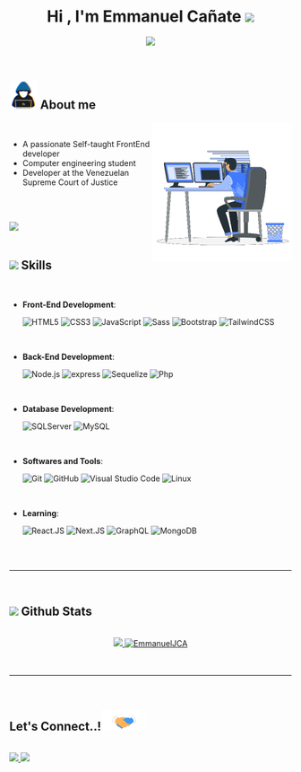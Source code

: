 
<h1 align="center"><b>Hi , I'm Emmanuel Cañate </b><img src="https://media.giphy.com/media/hvRJCLFzcasrR4ia7z/giphy.gif" width="35"></h1>

<p align="center">
  <a href="https://github.com/DenverCoder1/readme-typing-svg"><img src="https://readme-typing-svg.demolab.com?font=Fira+Code&duration=4000&pause=1000&center=true&vCenter=true&width=435&lines=Self-taught+Web+Developer;Computer+engineering+student;Active+Learner;Love+to+learn+new+stuffs"></a>
</p>


<br>



	
## <picture><img src = "./assets/mdImages/about_me.gif" width = 50px></picture> **About me**

<picture> <img align="right" src="./assets/mdImages/Right_Side.gif" width = 250px></picture>

<br>

- A passionate Self-taught FrontEnd developer
- Computer engineering student
- Developer at the Venezuelan Supreme Court of Justice


<br><br>

<img src="https://user-images.githubusercontent.com/73097560/115834477-dbab4500-a447-11eb-908a-139a6edaec5c.gif"><br><br>

## <img src="https://media2.giphy.com/media/QssGEmpkyEOhBCb7e1/giphy.gif?cid=ecf05e47a0n3gi1bfqntqmob8g9aid1oyj2wr3ds3mg700bl&rid=giphy.gif" width ="25"><b> Skills</b>
<br>

<p align="center">

- **Front-End Development**:

    ![HTML5](https://img.shields.io/badge/HTML5-E44C30?style=for-the-badge&logo=html5&logoColor=white)
    ![CSS3](https://img.shields.io/badge/CSS3-404D59?style=for-the-badge&logo=CSS3&logoColor=white&color=02afef)
    ![JavaScript](https://img.shields.io/badge/JavaScript-yellow?style=for-the-badge&logo=javascript&logoColor=white)
    ![Sass](https://img.shields.io/badge/Sass-C06190?style=for-the-badge&logo=sass&logoColor=white)
    ![Bootstrap](https://img.shields.io/badge/Bootstrap-6E10EE?style=for-the-badge&logo=Bootstrap&logoColor=white)
    ![TailwindCSS](https://img.shields.io/badge/TailwindCSS-01B7D6?style=for-the-badge&logo=tailwindcss&logoColor=white)

<br>   
    
- **Back-End Development**:

    ![Node.js](https://img.shields.io/badge/Node.js-339933?style=for-the-badge&logo=nodedotjs&logoColor=white)
    ![express](https://img.shields.io/badge/express-2f2f2f?style=for-the-badge&logo=express&logoColor=white)
    ![Sequelize](https://img.shields.io/badge/Sequelize-54afe6?style=for-the-badge&logo=sequelize&logoColor=white)
    ![Php](https://img.shields.io/badge/php-787CB4?style=for-the-badge&logo=php&logoColor=white)

<br>

- **Database Development**:

    ![SQLServer](https://img.shields.io/badge/SQL%20Server-E44C30?style=for-the-badge&logo=microsoft%20sql%20server)
    ![MySQL](https://img.shields.io/badge/-MySQL-blue?style=for-the-badge&logo=mysql&logoColor=white)
    
<br>

- **Softwares and Tools**:

    ![Git](https://img.shields.io/badge/GIT-E84D31?style=for-the-badge&logo=git&logoColor=white)
    ![GitHub](https://img.shields.io/badge/github-%23121011.svg?style=for-the-badge&logo=github&logoColor=white)
    ![Visual Studio Code](https://img.shields.io/badge/Visual%20Studio%20Code-0078d7.svg?style=for-the-badge&logo=visual-studio-code&logoColor=white)
    ![Linux](https://img.shields.io/badge/Linux-FCC624?style=for-the-badge&logo=linux&logoColor=black)   

<br>

- **Learning**:

    ![React.JS](https://img.shields.io/badge/React-20232A?style=for-the-badge&logo=react&logoColor=61DAFB)
    ![Next.JS](https://img.shields.io/badge/Next.JS-000000?style=for-the-badge&logo=nextdotjs&logoColor=white)
    ![GraphQL](https://img.shields.io/badge/GraphQL-e20098?style=for-the-badge&logo=graphql&logoColor=white)
    ![MongoDB](https://img.shields.io/badge/MongoDB-07ac4f?style=for-the-badge&logo=mongodb&logoColor=white)

</p>

<br>
<br>

-----

<br>


## <img src="https://media.giphy.com/media/iY8CRBdQXODJSCERIr/giphy.gif" width="35"><b> Github Stats </b>
<br>

<div align="center">

<a href="https://github.com/EmmanuelJCA/">
  <img src="https://github-readme-stats.vercel.app/api?username=EmmanuelJCA&include_all_commits=true&count_private=true&show_icons=true&line_height=20&title_color=7A7ADB&icon_color=2234AE&text_color=D3D3D3&bg_color=0,000000,130F40" width="400"/>
  <img src="https://github-readme-stats.vercel.app/api/top-langs?username=EmmanuelJCA&show_icons=true&locale=en&layout=compact&line_height=20&title_color=7A7ADB&icon_color=2234AE&text_color=D3D3D3&bg_color=0,000000,130F40" width="300"  alt="EmmanuelJCA"/>

</a>
</div>

<br>
<br>

-----

<br>

## <b> Let's Connect..!</b><img src="./assets/mdImages/handshake.gif" width ="80">
<br>
<div align='left'>

<a href="mailto:emmanuelcanate@gmail.com" target="_blank">
<img src="https://img.icons8.com/fluency/96/null/gmail-new.png"/>
</a>
<a href="https://www.linkedin.com/in/emmanuel-ca%C3%B1ate-b22638213/" target="blank">
<img src="https://img.icons8.com/fluency/96/null/linkedin.png"/>
</a>
	
</div>

